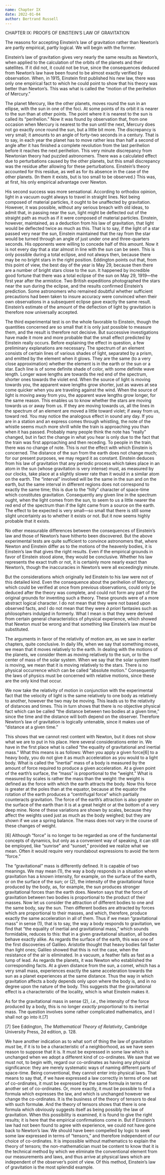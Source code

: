 ```yaml
---
name: Chapter IX
date: 2022-01-04
author: Bertrand Russell
---
```

CHAPTER IX: PROOFS OF EINSTEIN’S LAW OF GRAVITATION


The reasons for accepting Einstein’s law of gravitation rather than
Newton’s are partly empirical, partly logical. We will begin with the
former.

Einstein’s law of gravitation gives very nearly the same results
as Newton’s, when applied to the calculation of the orbits of the
planets and their satellites. If it did not, it could not be true,
since the consequences deduced from Newton’s law have been found to be
almost exactly verified by observation. When, in 1915, Einstein first
published his new law, there was only one empirical fact to which he
could point to show that his theory was better than Newton’s. This was
what is called the “motion of the perihelion of Mercury.”

The planet Mercury, like the other planets, moves round the sun in
an ellipse, with the sun in one of the foci. At some points of its
orbit it is nearer to the sun than at other points. The point where
it is nearest to the sun is called its “perihelion.” Now it was found
by observation that, from one occasion when Mercury is nearest to the
sun until the next, Mercury does not go exactly once round the sun,
but a little bit more. The discrepancy is very small; it amounts to
an angle of forty-two seconds in a century. That is to say, in each
year the planet has to move rather less than half a second of angle
after it has finished a complete revolution from the last perihelion
before it reaches the next perihelion. This very minute discrepancy
from Newtonian theory had puzzled astronomers. There was a calculated
effect due to perturbations caused by the other planets, but this small
discrepancy was the residue after allowing for these perturbations.
Einstein’s theory accounted for this residue, as well as for its
absence in the case of the other planets. (In them it exists, but is
too small to be observed.) This was, at first, his only empirical
advantage over Newton.

His second success was more sensational. According to orthodox
opinion, light in a vacuum ought always to travel in straight lines.
Not being composed of material particles, it ought to be unaffected
by gravitation. However, it was possible, without any serious breach
with old ideas, to admit that, in passing near the sun, light might be
deflected out of the straight path as much as if it were composed of
material particles. Einstein, however, maintained, as a deduction from
his law of gravitation, that light would be deflected twice as much as
this. That is to say, if the light of a star passed very near the sun,
Einstein maintained that the ray from the star would be turned through
an angle of just under one and three-quarters seconds. His opponents
were willing to concede half of this amount. Now it is not every day
that a star almost in line with the sun can be seen. This is only
possible during a total eclipse, and not always then, because there may
be no bright stars in the right position. Eddington points out that,
from this point of view, the best day of the year is May 29, because
then there are a number of bright stars close to the sun. It happened
by incredible good fortune that there was a total eclipse of the sun
on May 29, 1919—the first year after the armistice. Two British
expeditions photographed the stars near the sun during the eclipse,
and the results confirmed Einstein’s prediction. Some astronomers
who remained doubtful whether sufficient precautions had been taken
to insure accuracy were convinced when their own observations in a
subsequent eclipse gave exactly the same result. Einstein’s estimate of
the amount of the deflection of light by gravitation is therefore now
universally accepted.

The third experimental test is on the whole favorable to Einstein,
though the quantities concerned are so small that it is only just
possible to measure them, and the result is therefore not decisive. But
successive investigations have made it more and more probable that the
small effect predicted by Einstein really occurs. Before explaining the
effect in question, a few preliminary explanations are necessary. The
spectrum of an element consists of certain lines of various shades of
light, separated by a prism, and emitted by the element when it glows.
They are the same (to a very close approximation) whether the element
is in the earth or the sun or a star. Each line is of some definite
shade of color, with some definite wave length. Longer wave lengths are
towards the red end of the spectrum, shorter ones towards the violet
end. When the source of light is moving towards you, the apparent wave
lengths grow shorter, just as waves at sea come quicker when you are
traveling against the wind. When the source of light is moving away
from you, the apparent wave lengths grow longer, for the same reason.
This enables us to know whether the stars are moving towards us or away
from us. If they are moving towards us, all the lines in the spectrum
of an element are moved a little toward violet; if away from us, toward
red. You may notice the analogous effect in sound any day. If you are
in a station and an express comes through whistling, the note of the
whistle seems much more shrill while the train is approaching you than
when it has passed. Probably many people think the note has “really”
changed, but in fact the change in what you hear is only due to the
fact that the train was first approaching and then receding. To people
in the train, there was no change of note. This is _not_ the effect
with which Einstein is concerned. The distance of the sun from the
earth does not change much; for our present purposes, we may regard
it as constant. Einstein deduces from his law of gravitation that
any periodic process which takes place in an atom in the sun (whose
gravitation is very intense) must, as measured by our clocks, take
place at a slightly slower rate than it would in a similar atom on the
earth. The “interval” involved will be the same in the sun and on the
earth, but the same interval in different regions does not correspond
to exactly the same time; this is due to the “hilly” character of
space-time which constitutes gravitation. Consequently any given line
in the spectrum ought, when the light comes from the sun, to seem to
us a little nearer the red end of the spectrum than if the light came
from a source on the earth. The effect to be expected is very small—so
small that there is still some slight uncertainty as to whether it
exists or not. But it now seems highly probable that it exists.

No other measurable differences between the consequences of Einstein’s
law and those of Newton’s have hitherto been discovered. But the above
experimental tests are quite sufficient to convince astronomers that,
where Newton and Einstein differ as to the motions of the heavenly
bodies, it is Einstein’s law that gives the right results. Even if
the empirical grounds in favor of Einstein stood alone, they would be
conclusive. Whether his law represents the exact truth or not, it is
certainly more nearly exact than Newton’s, though the inaccuracies in
Newton’s were all exceedingly minute.

But the considerations which originally led Einstein to his law were
not of this detailed kind. Even the consequence about the perihelion of
Mercury, which could be verified at once from previous observations,
could only be deduced after the theory was complete, and could not
form any part of the original grounds for inventing such a theory.
These grounds were of a more abstract logical character. I do not
mean that they were not based upon observed facts, and I do not mean
that they were _à priori_ fantasies such as philosophers indulged in
formerly. What I mean is that they were derived from certain general
characteristics of physical experience, which showed that Newton _must_
be wrong and that something like Einstein’s law _must_ be substituted.

The arguments in favor of the relativity of motion are, as we saw in
earlier chapters, quite conclusive. In daily life, when we say that
something moves, we mean that it moves relatively to the earth. In
dealing with the motions of the planets, we consider them as moving
relatively to the sun, or to the center of mass of the solar system.
When we say that the solar system itself is moving, we mean that it is
moving relatively to the stars. There is no physical occurrence which
can be called “absolute motion.” Consequently the laws of physics must
be concerned with relative motions, since these are the only kind that
occur.

We now take the relativity of motion in conjunction with the
experimental fact that the velocity of light is the same relatively
to one body as relatively to another, however the two may be moving.
This leads us to the relativity of distances and times. This in turn
shows that there is no objective physical fact which can be called “the
distance between two bodies at a given time,” since the time and the
distance will both depend on the observer. Therefore Newton’s law of
gravitation is logically untenable, since it makes use of “distance at
a given time.”

This shows that we cannot rest content with Newton, but it does not
show what we are to put in his place. Here several considerations
enter in. We have in the first place what is called “the equality
of gravitational and inertial mass.” What this means is as follows:
When you apply a given force[6] to a heavy body, you do not give it
as much acceleration as you would to a light body. What is called the
“inertial” mass of a body is measured by the amount of force required
to produce a given acceleration. At a given point of the earth’s
surface, the “mass” is proportional to the “weight.” What is measured
by scales is rather the mass than the weight: the weight is defined as
the force with which the earth attracts the body. Now this force is
greater at the poles than at the equator, because at the equator the
rotation of the earth produces a “centrifugal force” which partially
counteracts gravitation. The force of the earth’s attraction is also
greater on the surface of the earth than it is at a great height or at
the bottom of a very deep mine. None of these variations are shown by
scales, because they affect the weights used just as much as the body
weighed; but they are shown if we use a spring balance. The mass does
not vary in the course of these changes of weight.

[6] Although “force” is no longer to be regarded as one of the
fundamental concepts of dynamics, but only as a convenient way of
speaking, it can still be employed, like “sunrise” and “sunset,”
provided we realize what we mean. Often it would require very
roundabout expressions to avoid the term “force.”

The “gravitational” mass is differently defined. It is capable of two
meanings. We may mean (1), the way a body responds in a situation
where gravitation has a known intensity, for example, on the surface
of the earth, or on the surface of the sun; or (2), the intensity of
the gravitational force produced by the body, as, for example, the sun
produces stronger gravitational forces than the earth does. Newton
says that the force of gravitation between two bodies is proportional
to the product of their masses. Now let us consider the attraction of
different bodies to one and the same body, say the sun. Then different
bodies are attracted by forces which are proportional to their masses,
and which, therefore, produce exactly the same acceleration in all of
them. Thus if we mean “gravitational mass” in sense (1), that is to
say, the way a body responds to gravitation, we find that “the equality
of inertial and gravitational mass,” which sounds formidable, reduces
to this: that in a given gravitational situation, all bodies behave
exactly alike. As regards the surface of the earth, this was one of
the first discoveries of Galileo. Aristotle thought that heavy bodies
fall faster than light ones; Galileo showed that this is not the case,
when the resistance of the air is eliminated. In a vacuum, a feather
falls as fast as a lump of lead. As regards the planets, it was Newton
who established the corresponding facts. At a given distance from the
sun, a comet, which has a very small mass, experiences exactly the
same acceleration towards the sun as a planet experiences at the same
distance. Thus the way in which gravitation affects a body depends only
upon where the body is, and in no degree upon the nature of the body.
This suggests that the gravitational effect is a characteristic of the
locality, which is what Einstein makes it.

As for the gravitational mass in sense (2), _i.e._, the intensity of
the force produced by a body, this is no longer _exactly_ proportional
to its inertial mass. The question involves some rather complicated
mathematics, and I shall not go into it.[7]

[7] See Eddington, _The Mathematical Theory of Relativity_, Cambridge
University Press, 2d edition, p. 128.

We have another indication as to what sort of thing the law of
gravitation _must_ be, if it is to be a characteristic of a
neighborhood, as we have seen reason to suppose that it is. It must
be expressed in some law which is unchanged when we adopt a different
kind of co-ordinates. We saw that we must not, to begin with, regard
our co-ordinates as having any physical significance: they are merely
systematic ways of naming different parts of space-time. Being
conventional, they cannot enter into physical laws. That means to say
that, if we have expressed a law correctly in terms of one set of
co-ordinates, it must be expressed by the same formula in terms of
another set of co-ordinates. Or, more exactly, it must be possible
to find a formula which expresses the law, and which is unchanged
however we change the co-ordinates. It is the business of the theory
of tensors to deal with such formulæ. And the theory of tensors shows
that there is one formula which obviously suggests itself as being
possibly the law of gravitation. When this possibility is examined,
it is found to give the right results; it is here that the empirical
confirmations come in. But if Einstein’s law had not been found to
agree with experience, we could not have gone back to Newton’s law. We
should have been compelled by logic to seek some law expressed in terms
of “tensors,” and therefore independent of our choice of co-ordinates.
It is impossible without mathematics to explain the theory of
tensors; the non-mathematician must be content to know that it is the
technical method by which we eliminate the conventional element from
our measurements and laws, and thus arrive at physical laws which are
independent of the observer’s point of view. Of this method, Einstein’s
law of gravitation is the most splendid example.